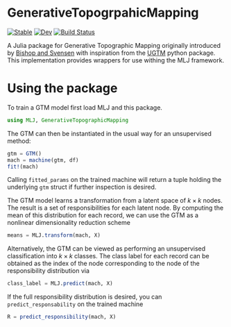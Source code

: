 # GenerativeTopogrpahicMapping

[![Stable](https://img.shields.io/badge/docs-stable-blue.svg)](https://john-waczak.github.io/GenerativeTopographicMapping.jl/stable/)
[![Dev](https://img.shields.io/badge/docs-dev-blue.svg)](https://john-waczak.github.io/GenerativeTopographicMapping.jl/dev/)
[![Build Status](https://github.com/john-waczak/GenerativeTopographicMapping.jl/actions/workflows/CI.yml/badge.svg?branch=main)](https://github.com/john-waczak/GenerativeTopographicMapping.jl/actions/workflows/CI.yml?query=branch%3Amain)

A Julia package for Generative Topographic Mapping originally introduced by [Bishop and Svensen](https://www.microsoft.com/en-us/research/wp-content/uploads/1998/01/bishop-gtm-ncomp-98.pdf) with inspiration from the [UGTM](https://ugtm.readthedocs.io/en/latest/overview.html) python package. This implementation provides wrappers for use withing the MLJ framework.


# Using the package

To train a GTM model first load MLJ and this package.
```julia
using MLJ, GenerativeTopographicMapping
```

The GTM can then be instantiated in the usual way for an unsupervised method:

```julia
gtm = GTM()
mach = machine(gtm, df)
fit!(mach)
```

Calling `fitted_params` on the trained machine will return a tuple holding the underlying `gtm` struct if further inspection is desired.

The GTM model learns a transformation from a latent space of $k\times k$ nodes. The result is a set of responsibilities for each latent node. By computing the mean of this distribution for each record, we can use the GTM as a nonlinear dimensionality reduction scheme

```julia
means = MLJ.transform(mach, X)
```

Alternatively, the GTM can be viewed as performing an unsupervised classification into $k\times k$ classes. The class label for each record can be obtained as the index of the node corresponding to the node of the responsibility distribution via

```julia
class_label = MLJ.predict(mach, X)
```

If the full responsibility distribution is desired, you can `predict_responsability` on the trained machine

```julia
R = predict_responsibility(mach, X)
```

